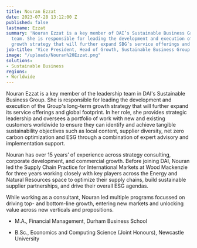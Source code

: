 ```yaml
---
title: Nouran Ezzat
date: 2023-07-28 13:12:00 Z
published: false
lastname: Ezzat
summary: 'Nouran Ezzat is a key member of DAI’s Sustainable Business Group (SBG) leadership
  team. She is responsible for leading the development and execution of SBG’s long-term
  growth strategy that will further expand SBG’s service offerings and global footprint. '
job-title: 'Vice President, Head of Growth, Sustainable Business Group '
image: "/uploads/Nouran%20Ezzat.png"
solutions:
- Sustainable Business
regions:
- Worldwide
---
```


Nouran Ezzat is a key member of the leadership team in DAI's Sustainable Business Group. She is responsible for leading the development and execution of the Group's long-term growth strategy that will further expand its service offerings and global footprint. In her role, she provides strategic leadership and oversees a portfolio of work with new and existing customers worldwide to ensure they can identify and achieve tangible sustainability objectives such as local content, supplier diversity, net zero carbon optimization and ESG through a combination of expert advisory and implementation support.   
 
Nouran has over 15 years’ of experience across strategy consulting, corporate development, and commercial growth. Before joining DAI, Nouran led the Supply Chain Practice for International Markets at Wood Mackenzie for three years working closely with key players across the Energy and Natural Resources space to optimize their supply chains, build sustainable supplier partnerships, and drive their overall ESG agendas.
 
While working as a consultant, Nouran led multiple programs focussed on driving top- and bottom-line growth, entering new markets and unlocking value across new verticals and propositions.
 
 
* M.A., Financial Management, Durham Business School

* B.Sc., Economics and Computing Science (Joint Honours), Newcastle University